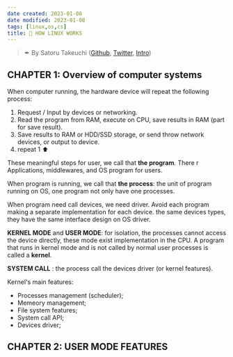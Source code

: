```yaml
---
date created: 2023-01-08
date modified: 2023-01-08
tags: [linux,os,cs]
title: 📖 HOW LINUX WORKS
---
```

>✒ By Satoru Takeuchi ([Github](https://github.com/satoru-takeuchi), [Twitter](https://twitter.com/satoru_takeuchi), [Intro](https://cybozu.co.jp/recruit/staff/sat.html))

## CHAPTER 1: Overview of computer systems

When computer running, the hardware device will repeat the following process:
1. Request / Input by devices or networking.
2. Read the program from RAM, execute on CPU, save results in RAM (part for save result).
3. Save results to RAM or HDD/SSD storage, or send throw network devices, or output to device.
4. repeat 1 ⬆️

These meaningful steps for user, we call that **the program**. There r Applications, middlewares, and OS program for users.

When program is running, we call that **the process**: the unit of program running on OS, one program not only have one processes.

When program need call devices, we need driver. Avoid each program making a separate implementation for each device. the same devices types, they have the same interface design on OS driver.

**KERNEL MODE** and **USER MODE**: for isolation, the processes cannot access the device directly, these mode exist implementation in the CPU. A program that runs in kernel mode and is not called by normal user processes is called a **kernel**.

**SYSTEM CALL** : the process call the devices driver (or kernel features).

Kernel's main features:
- Processes management (scheduler);
- Memeory management;
- File system features;
- System call API;
- Devices driver;

## CHAPTER 2: USER MODE FEATURES
